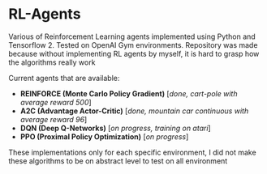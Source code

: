 # RL-Agents

Various of Reinforcement Learning agents implemented using Python and Tensorflow 2. Tested on OpenAI Gym environments.
Repository was made because without implementing RL agents by myself, it is hard to grasp how the algorithms really work

Current agents that are available:
  - **REINFORCE (Monte Carlo Policy Gradient)** [*done, cart-pole with average reward 500*]
  - **A2C (Advantage Actor-Critic)** [*done, mountain car continuous with average reward 96*]
  - **DQN (Deep Q-Networks)** [*on progress, training on atari*]
  - **PPO (Proximal Policy Optimization)** [*on progress*]
  
These implementations only for each specific environment, I did not make these algorithms to be on abstract level to test on all environment
